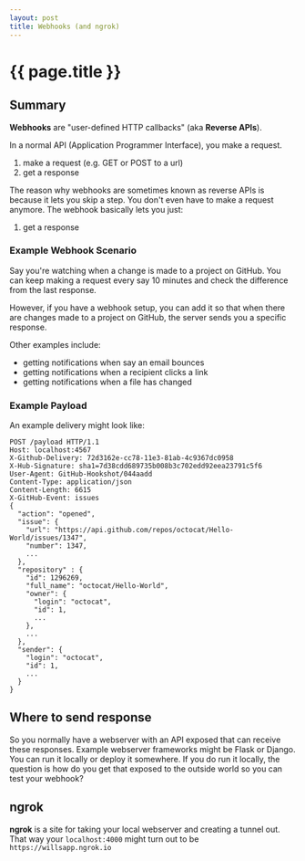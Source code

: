 ```yaml
---
layout: post
title: Webhooks (and ngrok)
---
```



# {{ page.title }}

## Summary

__Webhooks__ are "user-defined HTTP callbacks" (aka __Reverse APIs__).

In a normal API (Application Programmer Interface), you make a request.

1. make a request (e.g. GET or POST to a url)
2. get a response

The reason why webhooks are sometimes known as reverse APIs is because it lets you skip a step. You don't even have
to make a request anymore. The webhook basically lets you just:

1. get a response

### Example Webhook Scenario

Say you're watching when a change is made to a project on GitHub. You can keep making a request every say 10 minutes
and check the difference from the last response.

However, if you have a webhook setup, you can add it so that when there are changes made to a project on GitHub,
the server sends you a specific response.

Other examples include:

* getting notifications when say an email bounces
* getting notifications when a recipient clicks a link
* getting notifications when a file has changed

### Example Payload

An example delivery might look like:

    POST /payload HTTP/1.1
    Host: localhost:4567
    X-Github-Delivery: 72d3162e-cc78-11e3-81ab-4c9367dc0958
    X-Hub-Signature: sha1=7d38cdd689735b008b3c702edd92eea23791c5f6
    User-Agent: GitHub-Hookshot/044aadd
    Content-Type: application/json
    Content-Length: 6615
    X-GitHub-Event: issues
    {
      "action": "opened",
      "issue": {
        "url": "https://api.github.com/repos/octocat/Hello-World/issues/1347",
        "number": 1347,
        ...
      },
      "repository" : {
        "id": 1296269,
        "full_name": "octocat/Hello-World",
        "owner": {
          "login": "octocat",
          "id": 1,
          ...
        },
        ...
      },
      "sender": {
        "login": "octocat",
        "id": 1,
        ...
      }
    }

## Where to send response

So you normally have a webserver with an API exposed that can receive these responses. Example webserver frameworks
might be Flask or Django. You can run it locally or deploy it somewhere. If you do run it locally, the question is
how do you get that exposed to the outside world so you can test your webhook?

## ngrok

__ngrok__ is a site for taking your local webserver and creating a tunnel out. That way your `localhost:4000`
might turn out to be `https://willsapp.ngrok.io`

